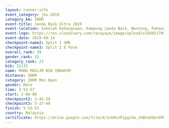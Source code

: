 ```yaml
---
layout: runner-info 
event_category: jbu-2019 
category_km: 30KM 
event-title: Janda Baik Ultra 2019  
event-location: Sekolah Kebangsaan, Kampung Janda Baik, Bentong, Pahang, Malaysia 
event-logo: https://res.cloudinary.com/raceyaya/image/upload/v1569217009/logo/janda-baik_vch1pc.jpg 
event-date: 2019-09-14 
checkpoint-name2: Split 1 SMK 
checkpoint-name3: Split 2 E Farm 
overall_rank: 39
gender_rank: 32
category_rank: 23
bib: 31115
name: MOHD MUSLIM BIN IBRAHIM
distance: 30KM
category: 30KM Men Open
gender: Male
time: 3-53-57
start: 2-00-00
checkpoint2: 3-45-39
checkpoint3: 5-27-40
finish: 5-53-57
country: Malaysia
certificate: https://drive.google.com/file/d/1nU9vzPipgsVw_vhBVsEGmrbPDxAH2IGZ/view?usp=sharing
---
```

